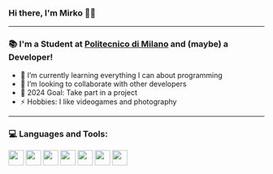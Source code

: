 ### Hi there, I'm Mirko 👋🏼

---

### 📚 I'm a Student at [Politecnico di Milano](https://www.polimi.it) and (maybe) a Developer!

- 🌱 I’m currently learning everything I can about programming
- 👯 I’m looking to collaborate with other developers
- 🥅 2024 Goal: Take part in a project
- ⚡ Hobbies: I like videogames and photography

---

### 💻 Languages and Tools:

<a href="#"><img  height="30"  src="https://img.shields.io/badge/Python-14354C?style=for-the-badge&logo=python&logoColor=white"></a>
<a href="#"><img  height="30"  src="https://img.shields.io/badge/C-00599C?style=for-the-badge&logo=c&logoColor=white"></a> 
<a href="#"><img  height="30"  src="https://img.shields.io/badge/Java-ED8B00?style=for-the-badge&logo=java&logoColor=white"></a>
<a href="#"><img  height="30"  src="https://img.shields.io/badge/Arduino-00979D?style=for-the-badge&logo=Arduino&logoColor=white"></a>
<a href="#"><img  height="30"  src="https://img.shields.io/badge/Git-F05032?style=for-the-badge&logo=git&logoColor=white"></a> 
<a href="#"><img  height="30"  src="https://img.shields.io/badge/GitHub-100000?style=for-the-badge&logo=github&logoColor=white"></a>
<a href="#"><img  height="30"  src="https://img.shields.io/badge/Visual_Studio_Code-0078D4?style=for-the-badge&logo=visual%20studio%20code&logoColor=white"></a>
